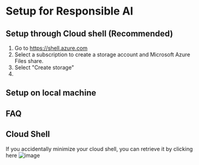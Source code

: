 # Setup for Responsible AI

## Setup through Cloud shell (Recommended)
1. Go to https://shell.azure.com
2. Select a subscription to create a storage account and Microsoft Azure Files share.
3. Select "Create storage"
4. 





## Setup on local machine


## FAQ
## Cloud Shell
If you accidentally minimize your cloud shell, you can retrieve it by clicking here
![image](https://user-images.githubusercontent.com/53354089/145258468-2c5c5e02-03bb-4aa6-9961-67fa1a32af77.png)

